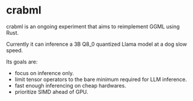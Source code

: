 # crabml

crabml is an ongoing experiment that aims to reimplement GGML using Rust.

Currently it can inference a 3B Q8_0 quantized Llama model at a dog slow speed.

Its goals are:

- focus on inference only.
- limit tensor operators to the bare minimum required for LLM inference.
- fast enough inferencing on cheap hardwares.
- prioritize SIMD ahead of GPU.
